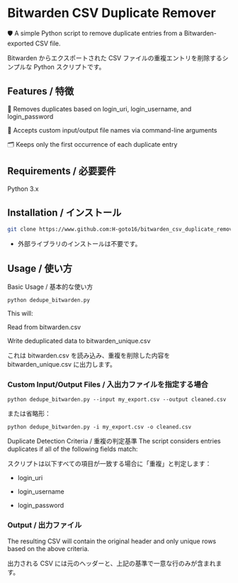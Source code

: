 # Bitwarden CSV Duplicate Remover

🛡️ A simple Python script to remove duplicate entries from a Bitwarden-exported CSV file.

Bitwarden からエクスポートされた CSV ファイルの重複エントリを削除するシンプルな Python スクリプトです。

## Features / 特徴

🧹 Removes duplicates based on login_uri, login_username, and login_password

🧾 Accepts custom input/output file names via command-line arguments

🗂 Keeps only the first occurrence of each duplicate entry

## Requirements / 必要要件

Python 3.x

## Installation / インストール

```bash
git clone https://www.github.com:H-goto16/bitwarden_csv_duplicate_remover.git
```

- 外部ライブラリのインストールは不要です。

## Usage / 使い方

Basic Usage / 基本的な使い方

```
python dedupe_bitwarden.py
```

This will:

Read from bitwarden.csv

Write deduplicated data to bitwarden_unique.csv

これは bitwarden.csv を読み込み、重複を削除した内容を bitwarden_unique.csv に出力します。

### Custom Input/Output Files / 入出力ファイルを指定する場合

```
python dedupe_bitwarden.py --input my_export.csv --output cleaned.csv
```

または省略形：

```
python dedupe_bitwarden.py -i my_export.csv -o cleaned.csv
```

Duplicate Detection Criteria / 重複の判定基準
The script considers entries duplicates if all of the following fields match:

スクリプトは以下すべての項目が一致する場合に「重複」と判定します：

- login_uri

- login_username

- login_password

### Output / 出力ファイル

The resulting CSV will contain the original header and only unique rows based on the above criteria.

出力される CSV には元のヘッダーと、上記の基準で一意な行のみが含まれます。
